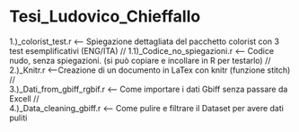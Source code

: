 # Tesi_Ludovico_Chieffallo

1.)_colorist_test.r  <-- Spiegazione dettagliata del pacchetto colorist con 3 test esemplificativi (ENG/ITA)
//
1.1)_Codice_no_spiegazioni.r   <-- Codice nudo, senza spiegazioni. (si può copiare e incollare in R per testarlo)
//                                          
2.)_Knitr.r <--Creazione di un documento in LaTex con knitr (funzione stitch)
//                                              
3.)_Dati_from_gbiff_rgbif.r <-- Come importare i dati Gbiff senza passare da Excell
//                                
4.)_Data_cleaning_gbiff.r <-- Come pulire e filtrare il Dataset per avere dati puliti

